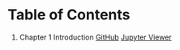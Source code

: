 # Table of Contents

1. Chapter 1 Introduction [GitHub]() [Jupyter Viewer](https://nbviewer.jupyter.org/github/collin1021/Notebooks/blob/master/ch1/Intro.ipynb)
